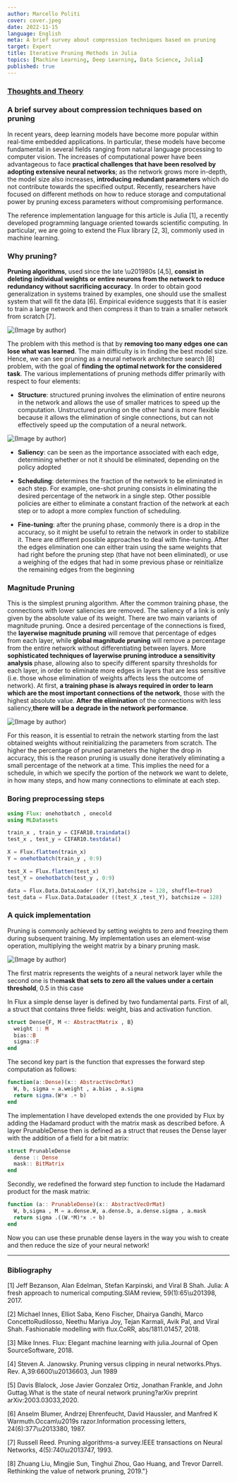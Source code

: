 ```yaml
---
author: Marcello Politi
cover: cover.jpeg
date: 2022-11-15
language: English
meta: A brief survey about compression techniques based on pruning
target: Expert
title: Iterative Pruning Methods in Julia
topics: [Machine Learning, Deep Learning, Data Science, Julia]
published: true
---
```


### [Thoughts and Theory](https://towardsdatascience.com/tagged/thoughts-and-theory)


### A brief survey about compression techniques based on pruning

In recent years, deep learning models have become more popular within real-time embedded applications. In particular, these models have become fundamental in several fields ranging from natural language processing to computer vision. The increases of computational power have been advantageous to face **practical challenges that have been resolved by adopting extensive neural networks**; as the network grows more in-depth, the model size also increases, **introducing redundant parameters** which do not contribute towards the specified output. Recently, researchers have focused on different methods on how to reduce storage and computational power by pruning excess parameters without compromising performance.

The reference implementation language for this article is Julia [1], a recently developed programming language oriented towards scientific computing. In particular, we are going to extend the Flux library [2, 3], commonly used in machine learning.

### Why pruning?

**Pruning algorithms**, used since the late \u201980s [4,5], **consist in deleting individual weights or entire neurons from the network to reduce redundancy without sacrificing accuracy**. In order to obtain good generalization in systems trained by examples, one should use the smallest system that will fit the data [6]. Empirical evidence suggests that it is easier to train a large network and then compress it than to train a smaller network from scratch [7].

![(_Image by author_)](https://miro.medium.com/1*_fxwqHZuyCvEyb8zQMSAbQ.jpeg)

The problem with this method is that by **removing too many edges one can lose what was learned**. The main difficulty is in finding the best model size. Hence, we can see pruning as a neural network architecture search [8] problem, with the goal of **finding the optimal network for the considered task**. The various implementations of pruning methods differ primarily with respect to four elements:

- **Structure**: structured pruning involves the elimination of entire neurons in the network and allows the use of smaller matrices to speed up the computation. Unstructured pruning on the other hand is more flexible because it allows the elimination of single connections, but can not effectively speed up the computation of a neural network.

![(_Image by author_)](./img1.jpeg)

- **Saliency**: can be seen as the importance associated with each edge, determining whether or not it should be eliminated, depending on the policy adopted

- **Scheduling**: determines the fraction of the network to be eliminated in each step. For example, one-shot pruning consists in eliminating the desired percentage of the network in a single step. Other possible policies are either to eliminate a constant fraction of the network at each step or to adopt a more complex function of scheduling.

- **Fine-tuning**: after the pruning phase, commonly there is a drop in the accuracy, so it might be useful to retrain the network in order to stabilize it. There are different possible approaches to deal with fine-tuning. After the edges elimination one can either train using the same weights that had right before the pruning step (that have not been eliminated), or use a weighing of the edges that had in some previous phase or reinitialize the remaining edges from the beginning

### Magnitude Pruning

This is the simplest pruning algorithm. After the common training phase, the connections with lower saliencies are removed. The saliency of a link is only given by the absolute value of its weight. There are two main variants of magnitude pruning. Once a desired percentage of the connections is fixed, the **layerwise magnitude pruning** will remove that percentage of edges from each layer, while **global magnitude pruning** will remove a percentage from the entire network without differentiating between layers. More **sophisticated techniques of layerwise pruning introduce a sensitivity analysis** phase, allowing also to specify different sparsity thresholds for each layer, in order to eliminate more edges in layers that are less sensitive (i.e. those whose elimination of weights affects less the outcome of network). At first, **a training phase is always required in order to learn which are the most important connections of the network**, those with the highest absolute value. **After the elimination** of the connections with less saliency,**there will be a degrade in the network performance**.

![(_Image by author_)](https://miro.medium.com/1*c7HkvnTCTHu6FnxkK5nxJQ.jpeg)

For this reason, it is essential to retrain the network starting from the last obtained weights without reinitializing the parameters from scratch. The higher the percentage of pruned parameters the higher the drop in accuracy, this is the reason pruning is usually done iteratively eliminating a small percentage of the network at a time. This implies the need for a schedule, in which we specify the portion of the network we want to delete, in how many steps, and how many connections to eliminate at each step.

### Boring preprocessing steps


```julia
using Flux: onehotbatch , onecold
using MLDatasets

train_x , train_y = CIFAR10.traindata()
test_x , test_y = CIFAR10.testdata()

X = Flux.flatten(train_x)
Y = onehotbatch(train_y , 0:9)

test_X = Flux.flatten(test_x)
test_Y = onehotbatch(test_y , 0:9)

data = Flux.Data.DataLoader ((X,Y),batchsize = 128, shuffle=true)
test_data = Flux.Data.DataLoader ((test_X ,test_Y), batchsize = 128)
```

### A quick implementation

Pruning is commonly achieved by setting weights to zero and freezing them during subsequent training. My implementation uses an element-wise operation, multiplying the weight matrix by a binary pruning mask.

![(_Image by author_)](https://miro.medium.com/1*RU5U9fToR2B9Qfv-xfRmyg.png)

The first matrix represents the weights of a neural network layer while the second one is the**mask that sets to zero all the values under a certain threshold**, 0.5 in this case

In Flux a simple dense layer is defined by two fundamental parts. First of all, a struct that contains three fields: weight, bias and activation function.

```julia
struct Dense{F, M <: AbstractMatrix , B}  
  weight :: M  
  bias::B  
  sigma::F
end
```

The second key part is the function that expresses the forward step computation as follows:
```julia
function(a::Dense)(x:: AbstractVecOrMat)
  W, b, sigma = a.weight , a.bias , a.sigma
  return sigma.(W*x .+ b)
end
```

The implementation I have developed extends the one provided by Flux by adding the Hadamard product with the matrix mask as described before. A layer PrunableDense then is defined as a struct that reuses the Dense layer with the addition of a field for a bit matrix:

```julia
struct PrunableDense  
  dense :: Dense  
  mask:: BitMatrix
end
```
Secondly, we redefined the forward step function to include the Hadamard product for the mask matrix:

```julia
function (a:: PrunableDense)(x:: AbstractVecOrMat)
  W, b,sigma , M = a.dense.W, a.dense.b, a.dense.sigma , a.mask  
  return sigma .((W.*M)*x .+ b)
end
```

Now you can use these prunable dense layers in the way you wish to create and then reduce the size of your neural network!

---

### Bibliography

[1] Jeff Bezanson, Alan Edelman, Stefan Karpinski, and Viral B Shah. Julia: A fresh approach to numerical computing.SIAM review, 59(1):65\u201398, 2017.

[2] Michael Innes, Elliot Saba, Keno Fischer, Dhairya Gandhi, Marco ConcettoRudilosso, Neethu Mariya Joy, Tejan Karmali, Avik Pal, and Viral Shah. Fashionable modelling with flux.CoRR, abs/1811.01457, 2018.

[3] Mike Innes. Flux: Elegant machine learning with julia.Journal of Open SourceSoftware, 2018.

[4] Steven A. Janowsky. Pruning versus clipping in neural networks.Phys. Rev. A,39:6600\u20136603, Jun 1989

[5] Davis Blalock, Jose Javier Gonzalez Ortiz, Jonathan Frankle, and John Guttag.What is the state of neural network pruning?arXiv preprint arXiv:2003.03033,2020.

[6] Anselm Blumer, Andrzej Ehrenfeucht, David Haussler, and Manfred K Warmuth.Occam\u2019s razor.Information processing letters, 24(6):377\u2013380, 1987.

[7] Russell Reed. Pruning algorithms-a survey.IEEE transactions on Neural Networks, 4(5):740\u2013747, 1993.

[8] Zhuang Liu, Mingjie Sun, Tinghui Zhou, Gao Huang, and Trevor Darrell. Rethinking the value of network pruning, 2019."}
